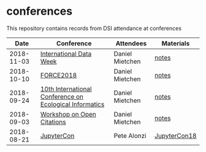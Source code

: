 # conferences
This repository contains records from DSI attendance at conferences

Date|Conference|Attendees|Materials
-|-|-|-
2018-11-03|[International Data Week](https://github.com/Daniel-Mietchen/events/blob/master/International-Data-Week-2018.md)|Daniel Mietchen|[notes](https://github.com/Daniel-Mietchen/events/issues/211)
2018-10-10|[FORCE2018](https://force2018.sched.com/)|Daniel Mietchen|[notes](https://github.com/Daniel-Mietchen/events/blob/master/FORCE-2018.md)
2018-09-24|[10th International Conference on Ecological Informatics](https://icei2018.uni-jena.de/)|Daniel Mietchen|[notes](https://github.com/Daniel-Mietchen/events/issues/338)
2018-09-03|[Workshop on Open Citations](https://workshop-oc.github.io/)|Daniel Mietchen|[notes](https://github.com/Daniel-Mietchen/events/issues/394)
2018-08-21|[JupyterCon](https://conferences.oreilly.com/jupyter/jup-ny)|Pete Alonzi|[JupyterCon18](https://github.com/UVA-DSI/conferences/tree/master/JupyterCon18)
